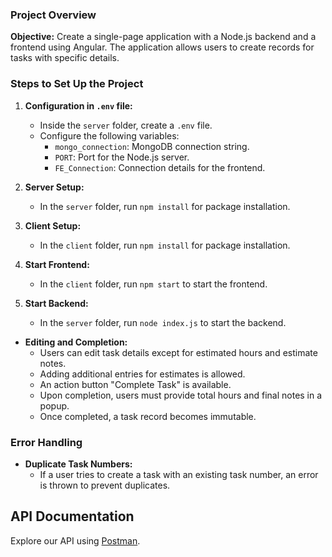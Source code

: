 
### Project Overview

**Objective:**
Create a single-page application with a Node.js backend and a frontend using Angular. The application allows users to create records for tasks with specific details.

### Steps to Set Up the Project

1. **Configuration in `.env` file:**
   - Inside the `server` folder, create a `.env` file.
   - Configure the following variables:
     - `mongo_connection`: MongoDB connection string.
     - `PORT`: Port for the Node.js server.
     - `FE_Connection`: Connection details for the frontend.

2. **Server Setup:**
   - In the `server` folder, run `npm install` for package installation.

3. **Client Setup:**
   - In the `client` folder, run `npm install` for package installation.

4. **Start Frontend:**
   - In the `client` folder, run `npm start` to start the frontend.

5. **Start Backend:**
   - In the `server` folder, run `node index.js` to start the backend.


- **Editing and Completion:**
  - Users can edit task details except for estimated hours and estimate notes.
  - Adding additional entries for estimates is allowed.
  - An action button "Complete Task" is available.
  - Upon completion, users must provide total hours and final notes in a popup.
  - Once completed, a task record becomes immutable.

### Error Handling

- **Duplicate Task Numbers:**
  - If a user tries to create a task with an existing task number, an error is thrown to prevent duplicates.

## API Documentation

Explore our API using [Postman](https://documenter.getpostman.com/view/20807936/2s9Ye8eubW).



